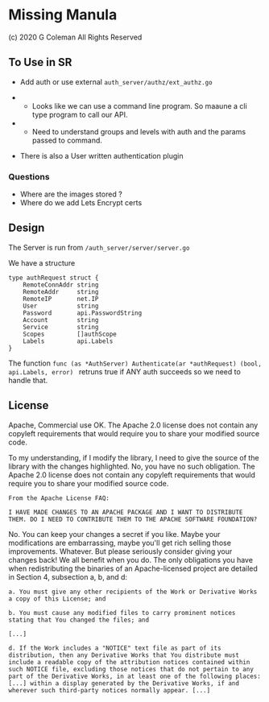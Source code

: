 # Missing Manula

(c) 2020 G Coleman All Rights Reserved


## To Use in SR

- Add auth or use external `auth_server/authz/ext_authz.go`
- - Looks like we can use a command line program. So maaune a cli type program to call our API.
- - Need to understand groups and levels with auth and the params passed to command.

- There is also a User written authentication plugin

### Questions
- Where are the images stored ?
- Where do we add Lets Encrypt certs

## Design



The Server is run from `/auth_server/server/server.go `

We have a structure

```
type authRequest struct {
	RemoteConnAddr string
	RemoteAddr     string
	RemoteIP       net.IP
	User           string
	Password       api.PasswordString
	Account        string
	Service        string
	Scopes         []authScope
	Labels         api.Labels
}

```



The function `func (as *AuthServer) Authenticate(ar *authRequest) (bool, api.Labels, error) ` retruns true if ANY auth succeeds so we need to handle that.

## License 

Apache, Commercial use OK. The Apache 2.0 license does not contain any copyleft requirements that would require you to share your modified source code.


To my understanding, if I modify the library, I need to give the source of the library with the changes highlighted.
No, you have no such obligation. The Apache 2.0 license does not contain any copyleft requirements that would require you to share your modified source code.

	From the Apache License FAQ:

	I HAVE MADE CHANGES TO AN APACHE PACKAGE AND I WANT TO DISTRIBUTE THEM. DO I NEED TO CONTRIBUTE THEM TO THE APACHE SOFTWARE FOUNDATION?

No. You can keep your changes a secret if you like. Maybe your modifications are embarrassing, maybe you'll get rich selling those improvements. Whatever. But please seriously consider giving your changes back! We all benefit when you do.
The only obligations you have when redistributing the binaries of an Apache-licensed project are detailed in Section 4, subsection a, b, and d:

	a. You must give any other recipients of the Work or Derivative Works a copy of this License; and

	b. You must cause any modified files to carry prominent notices stating that You changed the files; and

	[...]

	d. If the Work includes a "NOTICE" text file as part of its distribution, then any Derivative Works that You distribute must include a readable copy of the attribution notices contained within such NOTICE file, excluding those notices that do not pertain to any part of the Derivative Works, in at least one of the following places: [...] within a display generated by the Derivative Works, if and wherever such third-party notices normally appear. [...]
